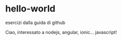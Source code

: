 # hello-world
esercizi dalla guida di github

Ciao,
interessato a nodejs, angular, ionic... javascript!


